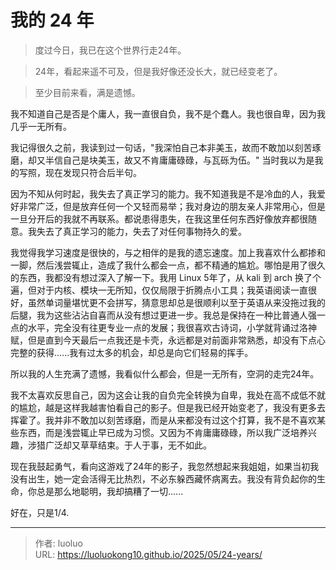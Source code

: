 # 我的 24 年


> 度过今日，我已在这个世界行走24年。

> 24年，看起来遥不可及，但是我好像还没长大，就已经变老了。

> 至少目前来看，满是遗憾。

我不知道自己是否是个庸人，我一直很自负，我不是个蠢人。我也很自卑，因为我几乎一无所有。

我记得很久之前，我读到过一句话，"我深怕自己本非美玉，故而不敢加以刻苦琢磨，却又半信自己是块美玉，故又不肯庸庸碌碌，与瓦砾为伍。" 当时我以为是我的写照，现在发现只符合后半句。

因为不知从何时起，我失去了真正学习的能力。我不知道我是不是冷血的人，我爱好非常广泛，但是放弃任何一个又轻而易举；我对身边的朋友亲人非常用心，但是一旦分开后的我就不再联系。都说患得患失，在我这里任何东西好像放弃都很随意。我失去了真正学习的能力，失去了对任何事物持久的爱。

我觉得我学习速度是很快的，与之相伴的是我的遗忘速度。加上我喜欢什么都掺和一脚，然后浅尝辄止，造成了我什么都会一点，都不精通的尴尬。哪怕是用了很久的东西，我都没有想过深入了解一下。我用 Linux 5年了，从 kali 到 arch 换了个遍，但对于内核、模块一无所知，仅仅局限于折腾点小工具；我英语阅读一直很好，虽然单词量堪忧更不会拼写，猜意思却总是很顺利以至于英语从来没拖过我的后腿，我为这些沾沾自喜而从没有想过更进一步。我总是保持在一种比普通人强一点的水平，完全没有往更专业一点的发展；我很喜欢古诗词，小学就背诵过洛神赋，但是直到今天最后一点我还是卡壳，永远都是对前面非常熟悉，却没有下点心完整的获得......我有过太多的机会，却总是向它们轻易的挥手。

所以我的人生充满了遗憾，我看似什么都会，但是一无所有，空洞的走完24年。

我不太喜欢反思自己，因为这会让我的自负完全转换为自卑，我处在高不成低不就的尴尬，越是这样我越害怕看自己的影子。但是我已经开始变老了，我没有更多去挥霍了。我并非不敢加以刻苦琢磨，而是从来都没有过这个打算，我不是不喜欢某些东西，而是浅尝辄止早已成为习惯。又因为不肯庸庸碌碌，所以我广泛培养兴趣，涉猎广泛却又草草结束。于人于事，无不如此。

现在我鼓起勇气，看向这游戏了24年的影子，我忽然想起来我姐姐，如果当初我没有出生，她一定会活得无比热烈，不必东躲西藏怀病离去。我没有背负起你的生命，你总是那么地聪明，我却搞糟了一切......

好在，只是1/4.

---

> 作者: luoluo  
> URL: https://luoluokong10.github.io/2025/05/24-years/  

